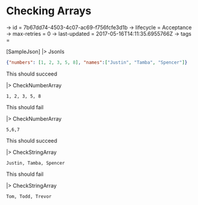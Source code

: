 # Checking Arrays

-> id = 7b67dd74-4503-4c07-ac69-f756fcfe3d1b
-> lifecycle = Acceptance
-> max-retries = 0
-> last-updated = 2017-05-16T14:11:35.6955766Z
-> tags = 

[SampleJson]
|> JsonIs
``` json
{"numbers": [1, 2, 3, 5, 8], "names":["Justin", "Tamba", "Spencer"]}
```


This should succeed

|> CheckNumberArray
``` numbers
1, 2, 3, 5, 8
```


This should fail

|> CheckNumberArray
``` numbers
5,6,7
```


This should succeed

|> CheckStringArray
``` names
Justin, Tamba, Spencer
```


This should fail

|> CheckStringArray
``` names
Tom, Todd, Trevor
```

~~~
